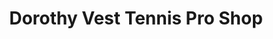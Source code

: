 ---
title: "Dorothy Vest Tennis Pro Shop"
url: /jackson/dorothy-vest-tennis-pro-shop/
shop: sports
---